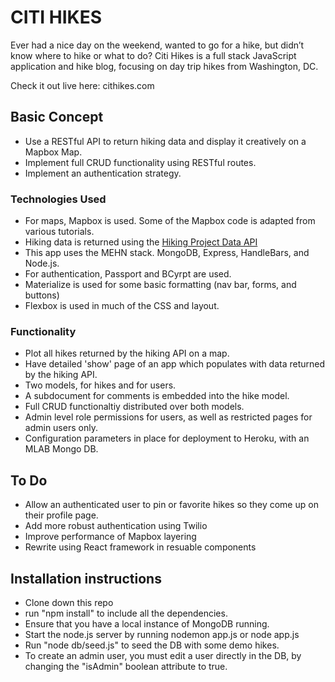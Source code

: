 # CITI HIKES

Ever had a nice day on the weekend, wanted to go for a hike, but didn’t know where to hike or what to do? Citi Hikes is a full stack JavaScript application and hike  blog, focusing on day trip hikes from Washington, DC.

Check it out live here: cithikes.com

## Basic Concept
* Use a RESTful API to return hiking data and display it creatively on a Mapbox Map.
* Implement full CRUD functionality using RESTful routes.
* Implement an authentication strategy.

### Technologies Used
* For maps, Mapbox is used. Some of the Mapbox code is adapted from various tutorials.
* Hiking data is returned using the  [Hiking Project Data API](https://www.hikingproject.com/data) 
* This app uses the MEHN stack. MongoDB, Express, HandleBars, and Node.js.
* For authentication, Passport and BCyrpt are used.
* Materialize is used for some basic formatting (nav bar, forms, and buttons)
* Flexbox is used in much of the CSS and layout.

### Functionality
* Plot all hikes returned by the hiking API on a map.
* Have detailed 'show' page of an app which populates with data returned by the hiking API.
* Two models, for hikes and for users.
* A subdocument for comments is embedded into the hike model.
* Full CRUD functionaltiy distributed over both models.
* Admin level role permissions for users, as well as restricted pages for admin users only.
* Configuration parameters in place for deployment to Heroku, with an MLAB Mongo DB.

## To Do
* Allow an authenticated user to pin or favorite hikes so they come up on their profile page.
* Add more robust authentication using Twilio
* Improve performance of Mapbox layering
* Rewrite using React framework in resuable components

## Installation instructions
* Clone down this repo
* run "npm install" to include all the dependencies.
* Ensure that you have a local instance of MongoDB running.
* Start the node.js server by running nodemon app.js or node app.js
* Run "node db/seed.js" to seed the DB with some demo hikes.
* To create an admin user, you must edit a user directly in the DB, by changing the "isAdmin" boolean attribute to true.
